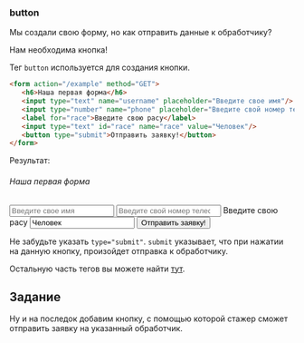 
### button

Мы создали свою форму, но как отправить данные к обработчику?

Нам необходима кнопка!

Тег `button` используется для создания кнопки.

```html
<form action="/example" method="GET">
   <h6>Наша первая форма</h6> 
   <input type="text" name="username" placeholder="Введите свое имя"/>
   <input type="number" name="phone" placeholder="Введите свой номер телефона"/>
   <label for="race">Введите свою расу</label>
   <input type="text" id="race" name="race" value="Человек"/>
   <button type="submit">Отправить заявку!</button>
</form>
```

Результат:

<div class="html">
    <form action="/example" method="GET">
       <h6>Наша первая форма</h6> 
       <input class="form-control" type="text" name="username" placeholder="Введите свое имя"/>
       <input class="form-control" type="number" name="phone" placeholder="Введите свой номер телефона"/>
       <label for="race">Введите свою расу</label>
       <input class="form-control" type="text" id="race" name="race" value="Человек"/>
       <button class="btn btn-success" type="submit">Отправить заявку!</button>
    </form>
</div>

Не забудьте указать `type="submit"`. `submit` указывает, что при нажатии на данную кнопку, произойдет отправка к обработчику.

Остальную часть тегов вы можете найти [тут](https://html5book.ru/html5-forms/).

## Задание

Ну и на последок добавим кнопку, с помощью которой стажер сможет отправить заявку на указанный
обработчик.